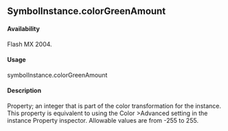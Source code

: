 ## SymbolInstance.colorGreenAmount

#### Availability

Flash MX 2004.

#### Usage

symbolInstance.colorGreenAmount

#### Description

Property; an integer that is part of the color transformation for the instance. This property is equivalent to using the Color >Advanced setting in the instance Property inspector. Allowable values are from -255 to 255.
